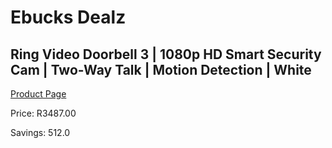 
# Ebucks Dealz
## Ring Video Doorbell 3 | 1080p HD Smart Security Cam | Two-Way Talk | Motion Detection | White
[Product Page](https://www.ebucks.com/web/shop/productSelected.do?prodId=1170964311&catId=1170874557)

Price: R3487.00

Savings: 512.0


	